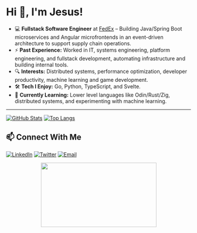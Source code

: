 # Hi 👋, I'm Jesus!

- 💻 **Fullstack Software Engineer** at [FedEx](https://www.fedex.com/) – Building Java/Spring Boot microservices and Angular microfrontends in an event-driven architecture to support supply chain operations.
- ⚡ **Past Experience:** Worked in IT, systems engineering, platform engineering, and fullstack development, automating infrastructure and building internal tools.
- 🔍 **Interests:** Distributed systems, performance optimization, developer productivity, machine learning and game development.
- 🛠 **Tech I Enjoy:** Go, Python, TypeScript, and Svelte.
- 🚀 **Currently Learning:** Lower level languages like Odin/Rust/Zig, distributed systems, and experimenting with machine learning.

---

[![GitHub Stats](https://github-readme-stats.vercel.app/api?username=jmarron7&count_private=true&hide_rank=true&show_icons=true&theme=noctis_minimus)](https://github.com/anuraghazra/github-readme-stats)
[![Top Langs](https://github-readme-stats.vercel.app/api/top-langs/?username=jmarron7&theme=noctis_minimus&layout=compact&langs_count=10&size_weight=0.5&count_weight=0.5&hide=css,html)](https://github.com/anuraghazra/github-readme-stats)

## 📫 Connect With Me 

[![LinkedIn](https://img.shields.io/badge/LinkedIn-0A66C2.svg?style=for-the-badge&logo=LinkedIn&logoColor=white)](https://www.linkedin.com/in/jesusmarron/)
[![Twitter](https://img.shields.io/badge/Twitter-1DA1F2.svg?style=for-the-badge&logo=Twitter&logoColor=white)](https://twitter.com/jmarron7_dev)
[![Email](https://img.shields.io/badge/Gmail-D14836?style=for-the-badge&logo=Gmail&logoColor=white)](mailto:https://hello@jesusmarron.com)

<div align="center">
<img src="https://github.com/jmarron7/jmarron7/blob/main/assets/unicorn-gundam.gif?raw=true" height="175" width="315"/>
</div>

